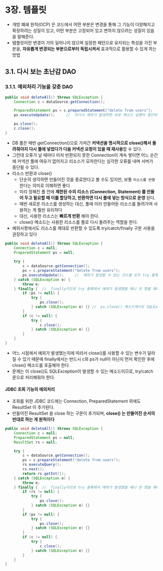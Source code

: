# 3장. 템플릿
- 개방 폐쇄 원칙(OCP) 은 코드에서 어떤 부분은 변경을 통해 그 기능이 다양해지고 확장하려는 성질이 있고, 어떤 부분은 고정되어 있고 변하지 않으려는 성질이 있음을 말해준다.
- 템플릿이란 변경이 거의 일어나지 않으며 일정한 패턴으로 유지되는 특성을 가진 부분을, **자유롭게 변경되는 부분으로부터 독립시켜서** 효과적으로 활용할 수 있게 하는 방법

## 3.1. 다시 보는 초난감 DAO
### 3.1.1. 예외처리 기능을 갖춘 DAO
```java
public void deleteAll() throws SQLException {
    Connection c = dataSource.getConnection();

    PreparedStatement ps = c.preparedStatement("delete from users");
    ps.executeUpdate();     //  여기서 예외가 발생하면 바로 메소드 실행이 중단되면서 DB 커넥션이 반환되지 못한다.

    ps.close();
    c.close();
}
```
- DB 풀은 매번 getConnection()으로 가져간 **커넥션을 명시적으로 close()해서 돌려줘야지 다시 풀에 넣었다가 다음 커넥션 요청이 있을 때 재사용**할 수 있다. 
- 그런데 오류가 날 때마다 미처 반환되지 못한 Connection이 계속 쌓이면 어느 순간에 커넥션 풀에 여유가 없어지고 리소스가 모자란다는 심각한 오류를 내며 서버가 중단될 수 있다.
- 리소스 반환과 close()
  - 단순히 생각하면 만들어진 것을 종료한다고 볼 수도 있지만, 보통 `리소스를 반환` 한다는 의미로 이해하면 좋다
  - 미리 정해진 풀 안에 **제한된 수의 리소스 (Connection, Statement) 를 만들어 두고 필요할 때 이를 할당하고, 반환하면 다시 풀에 넣는 방식으로 운영** 된다.
  - 매번 새로운 리소스를 생성하는 대신, 풀에 미리 만들어둔 리소스를 돌려가며 사용하는 게 훨씬 유리하다
  - 대신, 사용한 리소스는 **빠르게 반환** 해야 한다.
  - close() 메소드는 사용한 리소스를 풀로 다시 돌려주는 역할을 한다.
- 예외사항에서도 리소스를 제대로 반환할 수 있도록 try/catch/finally 구문 사용을 권장하고 있다
```java
public void deleteAll() throws SQLException {
    Connection c = null;
    PreparedStatement ps = null;
    
    try {
        c = dataSource.getConnection();
        ps = c.prepareStatement("delete from users");
        ps.executeUpdate();     //  예외가 발생할 수 있는 코드를 모두 try 블록으로 묶어준다.
    } catch (SQLException e) {
        throw e;        
    } finally {  //  finally이므로 try 블록에서 예외가 발생했을 떄나 안 했을 때나 모두 실행된다.
        if (ps != null) {
            try {
                ps.close();
            } catch (SQLException e) {} //  ps.close() 메소드에서도 SQLException이 발생할 수 있기 때문에 잡아줘야한다.
        }
        if (c != null) {
            try {
                c.close();
            } catch (SQLException e) {}
        }
    }
}
```
- 어느 시점에서 예외가 발생했는지에 따라서 close()를 사용할 수 있는 변수가 달라질 수 있기 때문에 finally에서는 반드시 c와 ps가 null이 아닌지 먼저 확인한 후에 close() 메소드를 호출해야 한다.
- 문제는 이 close()도 SQLException이 발생할 수 있는 메소드이므로, try/catch 문으로 처리해줘야 한다.
#### JDBC 조회 기능의 예외처리
- 조회를 위한 JDBC 코드에는 Connection, PreparedStatement 외에도 ResultSet 이 추가된다.
- 만들어진 ResultSet 을 close 하는 구문이 추가되며, **close() 는 만들어진 순서의 반대로 하는 게 원칙이다**
```java
public void deleteAll() throws SQLException {
    Connection c = null;
    PreparedStatement ps = null;
    ResultSet rs = null;

    try {
        c = dataSource.getConnection();
        ps = c.prepareStatement("delete from users");
        rs.executeQuery();
        rs.next();
        return rs.getInt(1);
    } catch (SQLException e) {
        throw e;        
    } finally {  //  finally이므로 try 블록에서 예외가 발생했을 떄나 안 했을 때나 모두 실행된다.
        if (rs != null) {
            try {
                ps.close();
            } catch (SQLException e) {}
        }
        if (ps != null) {
            try {
                ps.close();
            } catch (SQLException e) {}
        }
        if (c != null) {
            try {
                c.close();
            } catch (SQLException e) {}
        }
    }
}
```